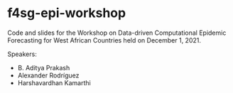 # f4sg-epi-workshop
Code and slides for the Workshop on Data-driven Computational Epidemic Forecasting for West African Countries held on December 1, 2021. 

Speakers:
- B. Aditya Prakash
- Alexander Rodríguez
- Harshavardhan Kamarthi
